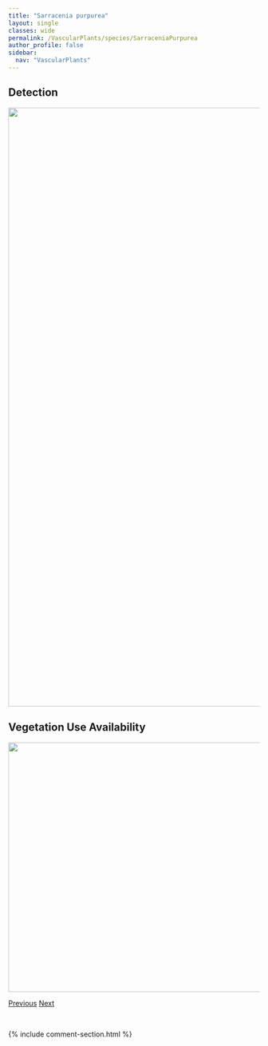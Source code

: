 ```yaml
---
title: "Sarracenia purpurea"
layout: single
classes: wide
permalink: /VascularPlants/species/SarraceniaPurpurea
author_profile: false
sidebar:
  nav: "VascularPlants"
---
```


<h2>Detection</h2>

<a href="https://drive.google.com/uc?export=view&id=1RyLiZ5HqGZqLzIRKc0YNF8c_ibcGTT0G">
<img src="https://drive.google.com/uc?export=view&id=1RyLiZ5HqGZqLzIRKc0YNF8c_ibcGTT0G" height = "1200" width = "800">
</a>


<h2>Vegetation Use Availability</h2>

<a href="https://drive.google.com/uc?export=view&id=1CcVpJrd3uw-4V1RQtgs8pnQ5Drv_mf2t">
<img src="https://drive.google.com/uc?export=view&id=1CcVpJrd3uw-4V1RQtgs8pnQ5Drv_mf2t" height = "500" width = "1000">
</a>


<a href="/DevelopmentWebsite/VascularPlants/species/SarcobatusVermiculatus" class="pagination--pager" title="Sarcobatus vermiculatus">Previous</a> <a href="/DevelopmentWebsite/VascularPlants/species/SaussureaNuda" class="pagination--pager" title="Saussurea nuda">Next</a>

<p>&nbsp;</p>

{% include comment-section.html %}
